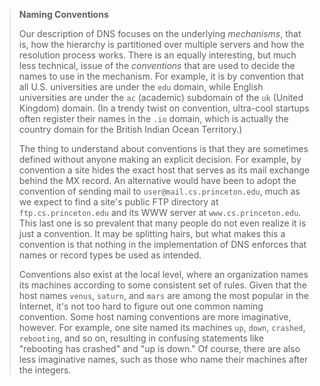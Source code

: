 <!--- [!Note|style:flat|label:Naming Conventions|iconVisibility:hidden] --->
> **Naming Conventions**
>
> Our description of DNS focuses on the underlying *mechanisms*, that
> is, how the hierarchy is partitioned over multiple servers and how the
> resolution process works. There is an equally interesting, but much
> less technical, issue of the *conventions* that are used to decide the
> names to use in the mechanism. For example, it is by convention that
> all U.S. universities are under the `edu` domain, while
> English universities are under the `ac` (academic)
> subdomain of the `uk` (United Kingdom) domain. (In a trendy twist
> on convention, ultra-cool startups often register their names in the
> `.io` domain, which is actually the country domain for the British
> Indian Ocean Territory.)
> 
> The thing to understand about conventions is that they are sometimes
> defined without anyone making an explicit decision. For example, by
> convention a site hides the exact host that serves as its mail
> exchange behind the MX record. An alternative would
> have been to adopt the convention of sending mail to
> `user@mail.cs.princeton.edu`, much as we expect to find
> a site's public FTP directory at `ftp.cs.princeton.edu`
> and its WWW server at `www.cs.princeton.edu`. This last
> one is so prevalent that many people do not even realize it is just a
> convention. It may be splitting hairs, but what makes this a convention
> is that nothing in the implementation of DNS enforces that names or
> record types be used as intended.
> 
> Conventions also exist at the local level, where an organization names
> its machines according to some consistent set of rules. Given that the
> host names `venus`, `saturn`, and
> `mars` are among the most popular in the Internet, it's
> not too hard to figure out one common naming convention. Some host
> naming conventions are more imaginative, however. For example, one
> site named its machines `up`, `down`, `crashed`, `rebooting`, and so
> on, resulting in confusing statements like "rebooting has crashed" and
> "up is down." Of course, there are also less imaginative names, such as
> those who name their machines after the integers.
